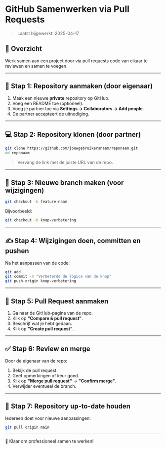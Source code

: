 # GitHub Samenwerken via Pull Requests

> Laatst bijgewerkt: 2025-04-17

## 🧩 Overzicht
Werk samen aan een project door via pull requests code van elkaar te reviewen en samen te voegen.

---

## 🔧 Stap 1: Repository aanmaken (door eigenaar)

1. Maak een nieuwe **private** repository op GitHub.
2. Voeg een README toe (optioneel).
3. Voeg je partner toe via **Settings → Collaborators → Add people**.
4. De partner accepteert de uitnodiging.

---

## 💻 Stap 2: Repository klonen (door partner)

```bash
git clone https://github.com/jouwgebruikersnaam/reponaam.git
cd reponaam
```

> Vervang de link met de juiste URL van de repo.

---

## 🌿 Stap 3: Nieuwe branch maken (voor wijzigingen)

```bash
git checkout -b feature-naam
```

Bijvoorbeeld:

```bash
git checkout -b knop-verbetering
```

---

## ✍️ Stap 4: Wijzigingen doen, committen en pushen

Na het aanpassen van de code:

```bash
git add .
git commit -m "Verbeterde de logica van de knop"
git push origin knop-verbetering
```

---

## 🔄 Stap 5: Pull Request aanmaken

1. Ga naar de GitHub-pagina van de repo.
2. Klik op **"Compare & pull request"**.
3. Beschrijf wat je hebt gedaan.
4. Klik op **"Create pull request"**.

---

## ✅ Stap 6: Review en merge

Door de eigenaar van de repo:

1. Bekijk de pull request.
2. Geef opmerkingen of keur goed.
3. Klik op **"Merge pull request"** → **"Confirm merge"**.
4. Verwijder eventueel de branch.

---

## 🔄 Stap 7: Repository up-to-date houden

Iedereen doet voor nieuwe aanpassingen:

```bash
git pull origin main
```

---

🎉 Klaar om professioneel samen te werken!
